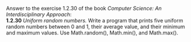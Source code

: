 Answer to the exercise 1.2.30  of the book <i>Computer Science: An Interdisciplinary Approach</i>:<br />
<b>1.2.30</b> <i>Uniform random numbers.</i> Write a program that prints five uniform random numbers between 0 and 1, their average value, and their minimum and maximum values. Use Math.random(), Math.min(), and Math.max().
